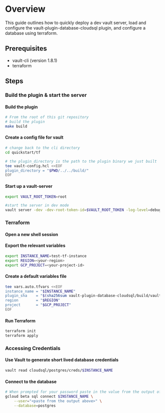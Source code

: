 # Overview

This guide outlines how to quickly deploy a dev vault server,
load and configure the vault-plugin-database-cloudsql plugin,
and configure a database using terraform.

## Prerequisites

* vault-cli (version 1.8.1)
* terraform

## Steps

### Build the plugin & start the server

#### Build the plugin

```bash
# From the root of this git repository
# build the plugin
make build
```

#### Create a config file for vault

```bash
# change back to the cli directory
cd quickstart/tf

# the plugin_directory is the path to the plugin binary we just built
tee vault-config.hcl <<EOF
plugin_directory = "$PWD/../../build/"
EOF
```

#### Start up a vault-server

```bash
export VAULT_ROOT_TOKEN=root

#start the server in dev mode
vault server -dev -dev-root-token-id=$VAULT_ROOT_TOKEN -log-level=debug -config=./vault-config.hcl
```

### Terraform

#### Open a new shell session

#### Export the relevant variables

```bash
export INSTANCE_NAME=test-tf-instance
export REGION=<your-region>
export GCP_PROJECT=<your-project-id>
```

#### Create a default variables file

<!-- markdownlint-disable MD013 -->
```bash
tee vars.auto.tfvars <<EOF
instance_name = "$INSTANCE_NAME"
plugin_sha    = "$(sha256sum vault-plugin-database-cloudsql/build/vault-plugin-database-cloudsql | awk '{print $1}')"
region        = "$REGION"
project       = "$GCP_PROJECT"
EOF
```
<!-- markdownlint-enable MD013 -->

#### Run Terraform

```bash
terraform init
terraform apply
```

### Accessing Credentials

#### Use Vault to generate short lived database credentials

```bash
vault read cloudsql/postgres/creds/$INSTANCE_NAME
```

#### Connect to the database

```bash
# When prompted for your password paste in the value from the output of above
gcloud beta sql connect $INSTANCE_NAME \
    --user="<paste from the output above>" \
    --database=postgres
```
